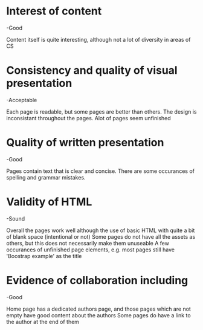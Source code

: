 
Interest of content
===================
-Good

Content itself is quite interesting, although not a lot of diversity in areas of CS

Consistency and quality of visual presentation
==============================================
-Acceptable

Each page is readable, but some pages are better than others. The design is inconsistant throughout the pages. Alot of pages seem unfinished

Quality of written presentation
===============================
-Good

Pages contain text that is clear and concise. There are some occurances of spelling and grammar mistakes.

Validity of HTML
================
-Sound

Overall the pages work well although the use of basic HTML with quite a bit of blank space (intentional or not)
Some pages do not have all the assets as others, but this does not necessarily make them unuseable
A few occurances of unfinished page elements, e.g. most pages still have 'Boostrap example' as the title

Evidence of collaboration including
===================================
-Good

Home page has a dedicated authors page, and those pages which are not empty have good content about the authors
Some pages do have a link to the author at the end of them